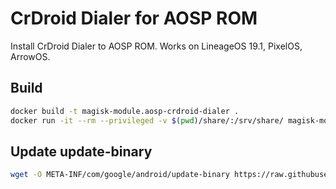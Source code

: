 # CrDroid Dialer for AOSP ROM
Install CrDroid Dialer to AOSP ROM. Works on LineageOS 19.1, PixelOS, ArrowOS.

## Build
```bash
docker build -t magisk-module.aosp-crdroid-dialer .
docker run -it --rm --privileged -v $(pwd)/share/:/srv/share/ magisk-module.aosp-crdroid-dialer [device_name] [crdroid_base_version]
```

## Update update-binary
```bash
wget -O META-INF/com/google/android/update-binary https://raw.githubusercontent.com/topjohnwu/Magisk/master/scripts/module_installer.sh
```
